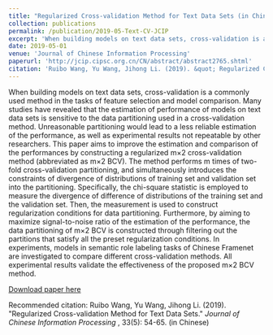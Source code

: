 ```yaml
---
title: "Regularized Cross-validation Method for Text Data Sets (in Chinese)"
collection: publications
permalink: /publication/2019-05-Text-CV-JCIP
excerpt: 'When building models on text data sets, cross-validation is a commonly used method in the tasks of feature selection and model comparison. Many studies have revealed that the estimation of performance of models on text data sets is sensitive to the data partitioning used in a cross-validation method. Unreasonable partitioning would lead to a less reliable estimation of the performance, as well as experimental results not repeatable by other researchers. This paper aims to improve the estimation and comparison of the performances by constructing a regularized m×2 cross-validation method (abbreviated as m×2 BCV). The method performs m times of two-fold cross-validation partitioning, and simultaneously introduces the constraints of divergence of distributions of training set and validation set into the partitioning. Specifically, the chi-square statistic is employed to measure the divergence of difference of distributions of the training set and the validation set. Then, the measurement is used to construct regularization conditions for data partitioning. Furthermore, by aiming to maximize signal-to-noise ratio of the estimation of the performance, the data partitioning of m×2 BCV is constructed through filtering out the partitions that satisfy all the preset regularization conditions. In experiments, models in semantic role labeling tasks of Chinese Framenet are investigated to compare different cross-validation methods. All experimental results validate the effectiveness of the proposed m×2 BCV method.'
date: 2019-05-01
venue: 'Journal of Chinese Information Processing'
paperurl: 'http://jcip.cipsc.org.cn/CN/abstract/abstract2765.shtml'
citation: 'Ruibo Wang, Yu Wang, Jihong Li. (2019). &quot; Regularized Cross-validation Method for Text Data Sets.&quot; <i>Journal of Chinese Information Processing</i> , 33(5): 54-65. (in Chinese)'
---
```

When building models on text data sets, cross-validation is a commonly used method in the tasks of feature selection and model comparison. Many studies have revealed that the estimation of performance of models on text data sets is sensitive to the data partitioning used in a cross-validation method. Unreasonable partitioning would lead to a less reliable estimation of the performance, as well as experimental results not repeatable by other researchers. This paper aims to improve the estimation and comparison of the performances by constructing a regularized m×2 cross-validation method (abbreviated as m×2 BCV). The method performs m times of two-fold cross-validation partitioning, and simultaneously introduces the constraints of divergence of distributions of training set and validation set into the partitioning. Specifically, the chi-square statistic is employed to measure the divergence of difference of distributions of the training set and the validation set. Then, the measurement is used to construct regularization conditions for data partitioning. Furthermore, by aiming to maximize signal-to-noise ratio of the estimation of the performance, the data partitioning of m×2 BCV is constructed through filtering out the partitions that satisfy all the preset regularization conditions. In experiments, models in semantic role labeling tasks of Chinese Framenet are investigated to compare different cross-validation methods. All experimental results validate the effectiveness of the proposed m×2 BCV method.

[Download paper here](http://jcip.cipsc.org.cn/CN/abstract/abstract2765.shtml)

Recommended citation: Ruibo Wang, Yu Wang, Jihong Li. (2019). "Regularized Cross-validation Method for Text Data Sets." <i>Journal of Chinese Information Processing</i> , 33(5): 54-65. (in Chinese)